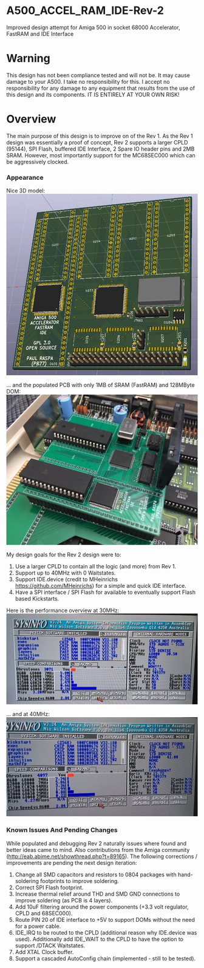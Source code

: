 # A500_ACCEL_RAM_IDE-Rev-2
Improved design attempt for Amiga 500 in socket 68000 Accelerator, FastRAM and IDE Interface

# Warning
This design has not been compliance tested and will not be. It may cause damage to your A500. I take no responsibility for this. I accept no responsibility for any damage to any equipment that results from the use of this design and its components. IT IS ENTIRELY AT YOUR OWN RISK!

# Overview
The main purpose of this design is to improve on of the Rev 1. As the Rev 1 design was essentially a proof of concept, Rev 2 supports a larger CPLD (95144), SPI Flash, buffered IDE Interface, 2 Spare IO header pins and 2MB SRAM. However, most importantly support for the MC68SEC000 which can be  aggressively clocked.

### Appearance
Nice 3D model:
![3D Model](/Images/A500_ACCEL_RAM_IDE.png)

... and the populated PCB with only 1MB of SRAM (FastRAM) and 128MByte DOM:
![Populated PCB](/Images/HardwareWithIDE.jpg)

My design goals for the Rev 2 design were to:

1. Use a larger CPLD to contain all the logic (and more) from Rev 1.
2. Support up to 40MHz with 0 Waitstates.
3. Support IDE.device (credit to MHeinrichs https://github.com/MHeinrichs) for a simple and quick IDE interface.
4. Have a SPI interface / SPI Flash for available to eventually support Flash based Kickstarts.

Here is the performance overview at 30MHz:
![30 MHz](/Images/PerformanceOverview_30MHz.jpg)

... and at 40MHz:
![40 MHz](/Images/PerformanceOverview_40MHz.jpg)

### Known Issues And Pending Changes
While populated and debugging Rev 2 naturally issues where found and better ideas came to mind. Also contributions from the Amiga community (http://eab.abime.net/showthread.php?t=89165). The following corrections / improvements are pending the next design iteration:

1. Change all SMD capacitors and resistors to 0804 packages with hand-soldering footprints to improve soldering.
2. Correct SPI Flash footprint.
3. Increase thermal relief around THD and SMD GND connections to improve soldering (as PCB is 4 layers).
4. Add 10uF filtering around the power components (+3.3 volt regulator, CPLD and 68SEC000).
5. Route PIN 20 of IDE interface to +5V to support DOMs without the need for a power cable.
6. IDE_IRQ to be routed to the CPLD (additional reason why IDE.device was used). Additionally add IDE_WAIT to the CPLD to have the option to support /DTACK Waitstates.
7. Add XTAL Clock buffer.
8. Support a cascaded AutoConfig chain (implemented - still to be tested).
